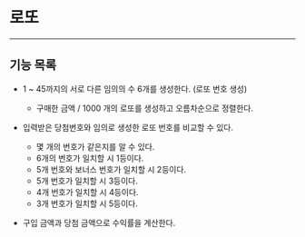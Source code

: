 # 로또

---
## 기능 목록
- 1 ~ 45까지의 서로 다른 임의의 수 6개를 생성한다. (로또 번호 생성)
  - 구매한 금액 / 1000 개의 로또를 생성하고 오름차순으로 정렬한다.

- 입력받은 당첨번호와 임의로 생성한 로또 번호를 비교할 수 있다.
  - 몇 개의 번호가 같은지를 알 수 있다.
  - 6개의 번호가 일치할 시 1등이다.
  - 5개 번호와 보너스 번호가 일치할 시 2등이다.
  - 5개 번호가 일치할 시 3등이다.
  - 4개 번호가 일치할 시 4등이다.
  - 3개 번호가 일치할 시 5등이다.

  
- 구입 금액과 당첨 금액으로 수익률을 계산한다.